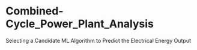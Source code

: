 # Combined-Cycle_Power_Plant_Analysis
Selecting a Candidate ML Algorithm to Predict the Electrical Energy Output
